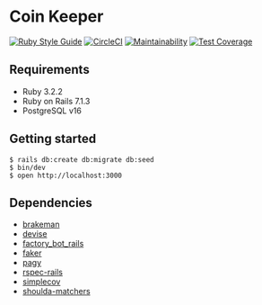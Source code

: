 # Coin Keeper 
[![Ruby Style Guide](https://img.shields.io/badge/code_style-community-brightgreen.svg)](https://rubystyle.guide)
[![CircleCI](https://dl.circleci.com/status-badge/img/gh/RedSkiesReaperr/coin-keeper/tree/main.svg?style=svg)](https://dl.circleci.com/status-badge/redirect/gh/RedSkiesReaperr/coin-keeper/tree/main)
[![Maintainability](https://api.codeclimate.com/v1/badges/7468a36c5655928f3277/maintainability)](https://codeclimate.com/github/RedSkiesReaperr/coin-keeper/maintainability)
[![Test Coverage](https://api.codeclimate.com/v1/badges/7468a36c5655928f3277/test_coverage)](https://codeclimate.com/github/RedSkiesReaperr/coin-keeper/test_coverage)

## Requirements

- Ruby 3.2.2
- Ruby on Rails 7.1.3
- PostgreSQL v16

## Getting started

```shell
$ rails db:create db:migrate db:seed
$ bin/dev
$ open http://localhost:3000
```

## Dependencies
- [brakeman](https://github.com/presidentbeef/brakeman)
- [devise](https://github.com/heartcombo/devise)
- [factory_bot_rails](https://github.com/thoughtbot/factory_bot_rails)
- [faker](https://github.com/faker-ruby/faker/tree/main)
- [pagy](https://github.com/ddnexus/pagy)
- [rspec-rails](https://github.com/rspec/rspec-rails)
- [simplecov](https://github.com/simplecov-ruby/simplecov)
- [shoulda-matchers](https://github.com/thoughtbot/shoulda-matchers)